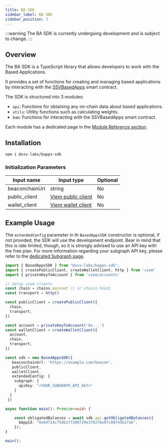 ```yaml
---
title: BA SDK
sidebar_label: BA SDK
sidebar_position: 3
---
```


:::warning
The BA SDK is currently undergoing development and is subject to change.
:::


## Overview

The BA SDK is a TypeScript library that allows developers to work with the Based Applications. 

It provides a set of functions for creating and managing based applications by interacting with the [SSVBasedApps](../smart-contracts/SSVBasedApps) smart contract.

The SDK is structured into 3 modules:

- `api`: Functions for obtaining any on-chain data about based applications.
- `utils`: Utility functions such as calculating weights.
- `bam`: Functions for interacting with the SSVBasedApps smart contract.

Each module has a dedicated page in the [Module Reference section](./module-reference/).

## Installation

```bash
npm i @ssv-labs/bapps-sdk
```

### Initialization Parameters

| Input name | Input type | Optional |
|------------|------------|----------|
| beaconchainUrl | string | No |
| public_client | [Viem public client](https://viem.sh/docs/clients/public.html) | No |
| wallet_client | [Viem wallet client](https://viem.sh/docs/clients/wallet) | No |

## Example Usage

The `extendedConfig` parameter in th `BasedAppsSDK` constructor is optional, if not provided, the SDK will use the development endpoint. Bear in mind that this is rate limited, though, so it is strongly advised to use an API key with the free plan.
For more information regarding your subgraph API key, please refer to the [dedicated Subgraph page](../subgraph.md#based-application-subgraph).

```typescript
import { BasedAppsSDK } from "@ssv-labs/bapps-sdk";
import { createPublicClient, createWalletClient, http } from 'viem'
import { privateKeyToAccount } from 'viem/accounts'

// Setup viem clients
const chain = chains.mainnet // or chains.hoodi
const transport = http()

const publicClient = createPublicClient({
  chain,
  transport,
})

const account = privateKeyToAccount('0x...')
const walletClient = createWalletClient({
  account,
  chain,
  transport,
})

const sdk = new BasedAppsSDK({
   beaconchainUrl: 'https://example.com/beacon',
   publicClient,
   walletClient,
   extendedConfig: {
    subgraph: {
      apiKey: "<YOUR_SUBGRAPH_API_KEY>"
    }
  }
 })

async function main(): Promise<void> {

    const obligatedBalances = await sdk.api.getObligatedBalances({
      bAppId: "0x64714cf5db177398729e37627be0fc08f43b17a6",
    });
}

main();
```